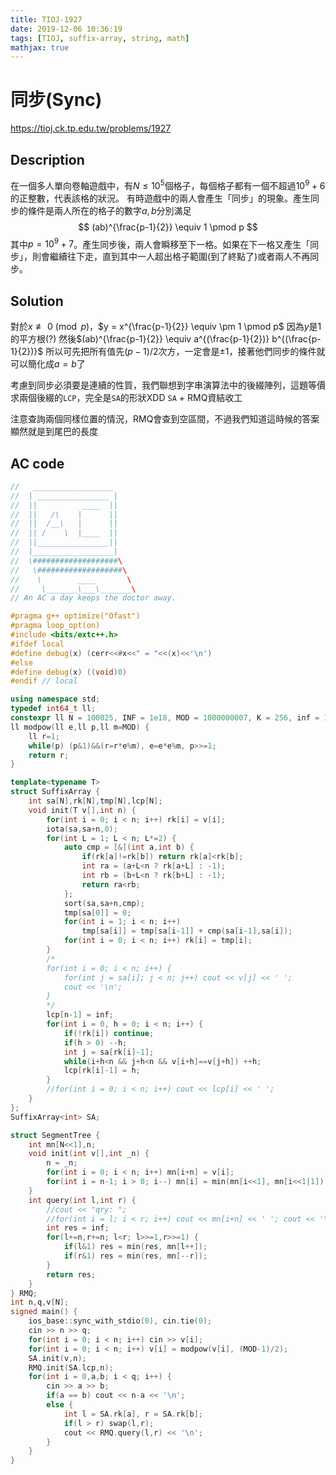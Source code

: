 ```yaml
---
title: TIOJ-1927
date: 2019-12-06 10:36:19
tags: [TIOJ, suffix-array, string, math]
mathjax: true
---
```

# 同步(Sync)
https://tioj.ck.tp.edu.tw/problems/1927

## Description
在一個多人單向卷軸遊戲中，有$N \leq 10^5$個格子，每個格子都有一個不超過$10^9 + 6$的正整數，代表該格的狀況。
有時遊戲中的兩人會產生「同步」的現象。產生同步的條件是兩人所在的格子的數字$a,b$分別滿足
$$
(ab)^{\frac{p-1}{2}} \equiv 1 \pmod p
$$
其中$p = 10^9 + 7$。產生同步後，兩人會瞬移至下一格。如果在下一格又產生「同步」，則會繼續往下走，直到其中一人超出格子範圍(到了終點了)或者兩人不再同步。

## Solution
對於$x \not\equiv 0 \pmod p$，$y = x^{\frac{p-1}{2}} \equiv \pm 1 \pmod p$
因為$y$是$1$的平方根(?)
然後$(ab)^{\frac{p-1}{2}} \equiv a^{(\frac{p-1}{2})} b^{(\frac{p-1}{2})}$
所以可先把所有值先$(p-1)/2$次方，一定會是$\pm 1$，接著他們同步的條件就可以簡化成$a = b$了

考慮到同步必須要是連續的性質，我們聯想到字串演算法中的後綴陣列，這題等價求兩個後綴的`LCP`，完全是`SA`的形狀XDD
`SA` + RMQ資結收工

注意查詢兩個同樣位置的情況，RMQ會查到空區間，不過我們知道這時候的答案顯然就是到尾巴的長度

## AC code
``` cpp
//   __________________
//  | ________________ |
//  ||          ____  ||
//  ||   /\    |      ||
//  ||  /__\   |      ||
//  || /    \  |____  ||
//  ||________________||
//  |__________________|
//  \###################\
//   \###################\
//    \        ____       \
//     \_______\___\_______\
// An AC a day keeps the doctor away.

#pragma g++ optimize("Ofast")
#pragma loop_opt(on)
#include <bits/extc++.h>
#ifdef local
#define debug(x) (cerr<<#x<<" = "<<(x)<<'\n')
#else
#define debug(x) ((void)0)
#endif // local

using namespace std;
typedef int64_t ll;
constexpr ll N = 100025, INF = 1e18, MOD = 1000000007, K = 256, inf = 1e9;
ll modpow(ll e,ll p,ll m=MOD) {
    ll r=1;
    while(p) (p&1)&&(r=r*e%m), e=e*e%m, p>>=1;
    return r;
}

template<typename T>
struct SuffixArray {
    int sa[N],rk[N],tmp[N],lcp[N];
    void init(T v[],int n) {
        for(int i = 0; i < n; i++) rk[i] = v[i];
        iota(sa,sa+n,0);
        for(int L = 1; L < n; L*=2) {
            auto cmp = [&](int a,int b) {
                if(rk[a]!=rk[b]) return rk[a]<rk[b];
                int ra = (a+L<n ? rk[a+L] : -1);
                int rb = (b+L<n ? rk[b+L] : -1);
                return ra<rb;
            };
            sort(sa,sa+n,cmp);
            tmp[sa[0]] = 0;
            for(int i = 1; i < n; i++)
                tmp[sa[i]] = tmp[sa[i-1]] + cmp(sa[i-1],sa[i]);
            for(int i = 0; i < n; i++) rk[i] = tmp[i];
        }
        /*
        for(int i = 0; i < n; i++) {
            for(int j = sa[i]; j < n; j++) cout << v[j] << ' ';
            cout << '\n';
        }
        */
        lcp[n-1] = inf;
        for(int i = 0, h = 0; i < n; i++) {
            if(!rk[i]) continue;
            if(h > 0) --h;
            int j = sa[rk[i]-1];
            while(i+h<n && j+h<n && v[i+h]==v[j+h]) ++h;
            lcp[rk[i]-1] = h;
        }
        //for(int i = 0; i < n; i++) cout << lcp[i] << ' ';
    }
};
SuffixArray<int> SA;

struct SegmentTree {
    int mn[N<<1],n;
    void init(int v[],int _n) {
        n = _n;
        for(int i = 0; i < n; i++) mn[i+n] = v[i];
        for(int i = n-1; i > 0; i--) mn[i] = min(mn[i<<1], mn[i<<1|1]);
    }
    int query(int l,int r) {
        //cout << "qry: ";
        //for(int i = l; i < r; i++) cout << mn[i+n] << ' '; cout << '\n';
        int res = inf;
        for(l+=n,r+=n; l<r; l>>=1,r>>=1) {
            if(l&1) res = min(res, mn[l++]);
            if(r&1) res = min(res, mn[--r]);
        }
        return res;
    }
} RMQ;
int n,q,v[N];
signed main() {
    ios_base::sync_with_stdio(0), cin.tie(0);
    cin >> n >> q;
    for(int i = 0; i < n; i++) cin >> v[i];
    for(int i = 0; i < n; i++) v[i] = modpow(v[i], (MOD-1)/2);
    SA.init(v,n);
    RMQ.init(SA.lcp,n);
    for(int i = 0,a,b; i < q; i++) {
        cin >> a >> b;
        if(a == b) cout << n-a << '\n';
        else {
            int l = SA.rk[a], r = SA.rk[b];
            if(l > r) swap(l,r);
            cout << RMQ.query(l,r) << '\n';
        }
    }
}
```